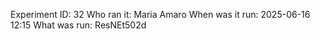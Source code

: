 Experiment ID: 32
Who ran it: Maria Amaro
When was it run: 2025-06-16 12:15
What was run: ResNEt502d
